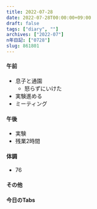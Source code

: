 ```yaml
---
title: 2022-07-28
date: 2022-07-28T00:00:00+09:00
draft: false
tags: ["diary", ""]
archives: ["2022-07"]
n年日記: ["0728"]
slug: 861801
---
```

#### 午前
- 息子と通園
  - 怒らずにいけた
- 実験進める
- ミーティング
#### 午後
- 実験
- 残業2時間
#### 体調
- 76
#### その他
#### 今日のTabs